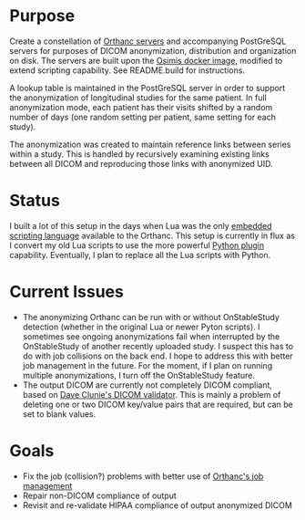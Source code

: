 # Purpose
Create a constellation of [Orthanc servers](https://www.orthanc-server.com) and accompanying PostGreSQL servers for purposes of DICOM anonymization, distribution and organization on disk.  The servers are built upon the [Osimis docker image](https://hub.docker.com/r/osimis/orthanc), modified to extend scripting capability.  See README.build for instructions.

A lookup table is maintained in the PostGreSQL server in order to support the anonymization of longitudinal studies for the same patient.  In full anonymization mode, each patient has their visits shifted by a random number of days (one random setting per patient, same setting for each study).  

The anonymization was created to maintain reference links between series within a study.  This is handled by recursively examining existing links between all DICOM and reproducing those links with anonymized UID.

# Status
I built a lot of this setup in the days when Lua was the only [embedded scripting language](https://book.orthanc-server.com/users/lua.html) available to the Orthanc.  This setup is currently in flux as I convert my old Lua scripts to use the more powerful [Python plugin](https://book.orthanc-server.com/plugins/python.html?highlight=python) capability.  Eventually, I plan to replace all the Lua scripts with Python.

# Current Issues
- The anonymizing Orthanc can be run with or without OnStableStudy detection (whether in the original Lua or newer Pyton scripts).  I sometimes see ongoing anonymizations fail when interrupted by the OnStableStudy of another recently uploaded study.  I suspect this has to do with job collisions on the back end.  I hope to address this with better job management in the future.  For the moment, if I plan on running multiple anonymizations, I turn off the OnStableStudy feature.
- The output DICOM are currently not completely DICOM compliant, based on [Dave Clunie's DICOM validator](https://www.dclunie.com/dicom3tools/dciodvfy.html).  This is mainly a problem of deleting one or two DICOM key/value pairs that are required, but can be set to blank values.

# Goals
- Fix the job (collision?) problems with better use of [Orthanc's job management](https://book.orthanc-server.com/users/advanced-rest.html?highlight=jobs#jobs)
- Repair non-DICOM compliance of output
- Revisit and re-validate HIPAA compliance of output anonymized DICOM
